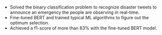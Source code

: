 - Solved the binary classification problem to recognize disaster tweets to announce an emergency the people are observing in real-time.
- Fine-tuned BERT and trained typical ML algorithms to figure out the optimum selection.
- Achieved a f1-score of more than 83% with the fine-tuned BERT model.
